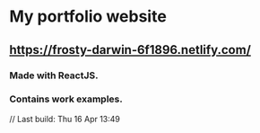 # My portfolio website

## https://frosty-darwin-6f1896.netlify.com/

### Made with ReactJS.

### Contains work examples.

// Last build: Thu 16 Apr 13:49
